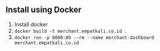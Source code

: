 
Install using Docker
-----------------------

1. Install docker
2. `docker build -t merchant.empatkali.co.id .`
3. `docker run -p 8080:80 --rm --name merchant-dashboard merchant.empatkali.co.id`

